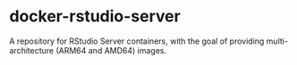# docker-rstudio-server
A repository for RStudio Server containers, with the goal of providing multi-architecture (ARM64 and AMD64) images.
